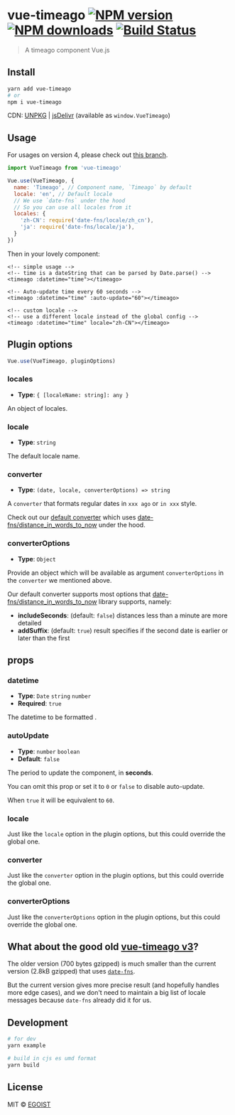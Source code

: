 # vue-timeago [![NPM version](https://img.shields.io/npm/v/vue-timeago.svg)](https://npmjs.com/package/vue-timeago) [![NPM downloads](https://img.shields.io/npm/dm/vue-timeago.svg)](https://npmjs.com/package/vue-timeago) [![Build Status](https://img.shields.io/circleci/project/egoist/vue-timeago/master.svg)](https://circleci.com/gh/egoist/vue-timeago)

> A timeago component Vue.js

## Install

```bash
yarn add vue-timeago
# or
npm i vue-timeago
```

CDN: [UNPKG](https://unpkg.com/vue-timeago/dist/) | [jsDelivr](https://cdn.jsdelivr.net/npm/vue-timeago/dist/) (available as `window.VueTimeago`)

## Usage

For usages on version 4, please check out [this branch](https://github.com/egoist/vue-timeago/tree/4).

```js
import VueTimeago from 'vue-timeago'

Vue.use(VueTimeago, {
  name: 'Timeago', // Component name, `Timeago` by default
  locale: 'en', // Default locale
  // We use `date-fns` under the hood
  // So you can use all locales from it
  locales: {
    'zh-CN': require('date-fns/locale/zh_cn'),
    'ja': require('date-fns/locale/ja'),
  }
})
```

Then in your lovely component:

```vue
<!-- simple usage -->
<!-- time is a dateString that can be parsed by Date.parse() -->
<timeago :datetime="time"></timeago>

<!-- Auto-update time every 60 seconds -->
<timeago :datetime="time" :auto-update="60"></timeago>

<!-- custom locale -->
<!-- use a different locale instead of the global config -->
<timeago :datetime="time" locale="zh-CN"></timeago>
```

## Plugin options

```js
Vue.use(VueTimeago, pluginOptions)
```

### locales

- __Type__: `{ [localeName: string]: any }`

An object of locales.

### locale

- __Type__: `string`

The default locale name.

### converter

- __Type__: `(date, locale, converterOptions) => string`

A `converter` that formats regular dates in `xxx ago` or `in xxx` style.

Check out our [default converter](./src/converter.js) which uses [date-fns/distance_in_words_to_now](https://date-fns.org/v1.29.0/docs/distanceInWordsToNow) under the hood.

### converterOptions

- __Type__: `Object`

Provide an object which will be available as argument `converterOptions` in the `converter` we mentioned above.

Our default converter supports most options that [date-fns/distance_in_words_to_now](https://date-fns.org/v1.29.0/docs/distanceInWordsToNow) library supports, namely:

- __includeSeconds__: (default: `false`) distances less than a minute are more detailed
- __addSuffix__: (default: `true`) result specifies if the second date is earlier or later than the first

## props

### datetime

- __Type__: `Date` `string` `number`
- __Required__: `true`

The datetime to be formatted .

### autoUpdate

- __Type__: `number` `boolean`
- __Default__: `false`

The period to update the component, in **seconds**.

You can omit this prop or set it to `0` or `false` to disable auto-update.

When `true` it will be equivalent to `60`.

### locale

Just like the `locale` option in the plugin options, but this could override the global one.

### converter

Just like the `converter` option in the plugin options, but this could override the global one.

### converterOptions

Just like the `converterOptions` option in the plugin options, but this could override the global one.

## What about the good old [vue-timeago v3](https://github.com/egoist/vue-timeago/tree/3)?

The older version (700 bytes gzipped) is much smaller than the current version (2.8kB gzipped) that uses [`date-fns`](https://date-fns.org/).

But the current version gives more precise result (and hopefully handles more edge cases), and we don't need to maintain a big list of locale messages because `date-fns` already did it for us.

## Development

```bash
# for dev
yarn example

# build in cjs es umd format
yarn build
```

## License

MIT © [EGOIST](https://github.com/egoist)


